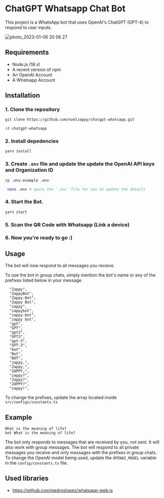 # ChatGPT Whatsapp Chat Bot

This project is a WhatsApp bot that uses OpenAI's ChatGPT (GPT-4) to respond to user inputs.

![photo_2023-01-06 20 06 27](https://user-images.githubusercontent.com/38583057/211094028-9c512d9c-56df-4195-b21b-f588a33a7d79.jpeg)

## Requirements

- Node.js (18.x)
- A recent version of npm
- An OpenAI Account
- A Whatsapp Account

## Installation

### 1. Clone the repository

```bash
git clone https://github.com/noelzappy/chatgpt-whatsapp.git
```

```bash
cd chatgpt-whatsapp
```

### 2. Install depedencies

```bash
yarn install
```

### 3. Create `.env` file and update the update the OpenAI API keys and Organization ID

```bash
cp .env.example .env
```

```bash
 nano .env # opens the `.env` file for you to update the details
```

### 4. Start the Bot.

```bash
yarn start
```

### 5. Scan the QR Code with Whatsapp (Link a device)

### 6. Now you're ready to go :)

## Usage

The bot will now respond to all messages you receive.

To use the bot in group chats, simply mention the bot's name or any of the prefixes listed below in your message.

```
  "Zappy",
  "ZappyBot",
  "Zappy-Bot",
  "Zappy Bot",
  "zappy",
  "zappybot",
  "zappy-bot",
  "zappy bot",
  "gpt",
  "GPT",
  "gpt3",
  "GPT3",
  "gpt-3",
  "GPT-3",
  "bot",
  "Bot",
  "BOT",
  "zappy,",
  "Zappy,",
  "ZAPPY,",
  "zappy?",
  "Zappy?",
  "ZAPPY?",
  "zappy!",
```

To change the prefixes, update the array located inside `src/configs/constants.ts`

## Example

`What is the meaning of life?`
<br/>
`bot What is the meaning of life?`

The bot only responds to messages that are received by you, not sent. It will also work with group messages.
The bot will respond to all private messages you receive and only messages with the prefixes in group chats.
To change the OpenAI model being used, update the `OPENAI_MODEL` variable in the `config/constants.ts` file.

## Used libraries

- https://github.com/pedroslopez/whatsapp-web.js
